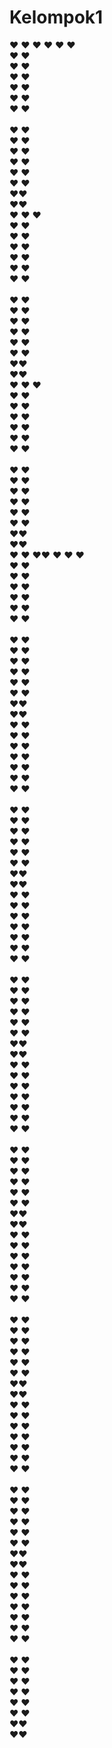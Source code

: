# Kelompok1
❤                                                        ❤                        ❤                                                        ❤
  ❤                                                    ❤<br>
    ❤                                                ❤<br>
      ❤                                            ❤<br>
        ❤                                        ❤<br>
          ❤                                    ❤<br>
            ❤                                ❤<br>
              ❤                            ❤<br>                            
                ❤                        ❤<br>
                  ❤                    ❤<br>
                    ❤                ❤<br>
                      ❤            ❤<br>
                        ❤        ❤<br>
                          ❤    ❤<br>
                            ❤❤<br>
                             ❤❤<br>                                                        ❤
  ❤                                                    ❤<br>
    ❤                                                ❤<br>
      ❤                                            ❤<br>
        ❤                                        ❤<br>
          ❤                                    ❤<br>
            ❤                                ❤<br>
              ❤                            ❤      <br>                      
                ❤                        ❤<br>
                  ❤                    ❤<br>
                    ❤                ❤<br>
                      ❤            ❤<br>
                        ❤        ❤<br>
                          ❤    ❤<br>
                            ❤❤<br>
                             ❤❤   <br>                                                     ❤
  ❤                                                    ❤<br>
    ❤                                                ❤<br>
      ❤                                            ❤<br>
        ❤                                        ❤<br>
          ❤                                    ❤<br>
            ❤                                ❤<br>
              ❤                            ❤      <br>                      
                ❤                        ❤<br>
                  ❤                    ❤<br>
                    ❤                ❤<br>
                      ❤            ❤<br>
                        ❤        ❤<br>
                          ❤    ❤<br>
                            ❤❤<br>
                             ❤❤   <br>
                          ❤    ❤
                            ❤❤
                             ❤
                               ❤                                                    ❤<br>
    ❤                                                ❤<br>
      ❤                                            ❤<br>
        ❤                                        ❤<br>
          ❤                                    ❤<br>
            ❤                                ❤<br>
              ❤                            ❤      <br>                      
                ❤                        ❤<br>
                  ❤                    ❤<br>
                    ❤                ❤<br>
                      ❤            ❤<br>
                        ❤        ❤<br>
                          ❤    ❤<br>
                            ❤❤<br>
                             ❤❤   <br>
                               ❤                                                    ❤<br>
    ❤                                                ❤<br>
      ❤                                            ❤<br>
        ❤                                        ❤<br>
          ❤                                    ❤<br>
            ❤                                ❤<br>
              ❤                            ❤      <br>                      
                ❤                        ❤<br>
                  ❤                    ❤<br>
                    ❤                ❤<br>
                      ❤            ❤<br>
                        ❤        ❤<br>
                          ❤    ❤<br>
                            ❤❤<br>
                             ❤❤   <br>
                               ❤                                                    ❤<br>
    ❤                                                ❤<br>
      ❤                                            ❤<br>
        ❤                                        ❤<br>
          ❤                                    ❤<br>
            ❤                                ❤<br>
              ❤                            ❤      <br>                      
                ❤                        ❤<br>
                  ❤                    ❤<br>
                    ❤                ❤<br>
                      ❤            ❤<br>
                        ❤        ❤<br>
                          ❤    ❤<br>
                            ❤❤<br>
                             ❤❤   <br>
                               ❤                                                    ❤<br>
    ❤                                                ❤<br>
      ❤                                            ❤<br>
        ❤                                        ❤<br>
          ❤                                    ❤<br>
            ❤                                ❤<br>
              ❤                            ❤      <br>                      
                ❤                        ❤<br>
                  ❤                    ❤<br>
                    ❤                ❤<br>
                      ❤            ❤<br>
                        ❤        ❤<br>
                          ❤    ❤<br>
                            ❤❤<br>
                             ❤❤   <br>
                               ❤                                                    ❤<br>
    ❤                                                ❤<br>
      ❤                                            ❤<br>
        ❤                                        ❤<br>
          ❤                                    ❤<br>
            ❤                                ❤<br>
              ❤                            ❤      <br>                      
                ❤                        ❤<br>
                  ❤                    ❤<br>
                    ❤                ❤<br>
                      ❤            ❤<br>
                        ❤        ❤<br>
                          ❤    ❤<br>
                            ❤❤<br>
                             ❤❤   <br>
                               ❤                                                    ❤<br>
    ❤                                                ❤<br>
      ❤                                            ❤<br>
        ❤                                        ❤<br>
          ❤                                    ❤<br>
            ❤                                ❤<br>
              ❤                            ❤      <br>                      
                ❤                        ❤<br>
                  ❤                    ❤<br>
                    ❤                ❤<br>
                      ❤            ❤<br>
                        ❤        ❤<br>
                          ❤    ❤<br>
                            ❤❤<br>
                             ❤❤   <br>
                               ❤                                                    ❤<br>
    ❤                                                ❤<br>
      ❤                                            ❤<br>
        ❤                                        ❤<br>
          ❤                                    ❤<br>
            ❤                                ❤<br>
              ❤                            ❤      <br>                      
                ❤                        ❤<br>
                  ❤                    ❤<br>
                    ❤                ❤<br>
                      ❤            ❤<br>
                        ❤        ❤<br>
                          ❤    ❤<br>
                            ❤❤<br>
                             ❤❤   <br>
